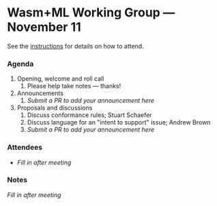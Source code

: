 # Wasm+ML Working Group &mdash; November 11

See the [instructions](../README.md) for details on how to attend.

### Agenda

1. Opening, welcome and roll call
    1. Please help take notes &mdash; thanks!
1. Announcements
    1. _Submit a PR to add your announcement here_
1. Proposals and discussions
    1. Discuss conformance rules; Stuart Schaefer
    1. Discuss language for an "intent to support" issue; Andrew Brown
    1. _Submit a PR to add your announcement here_

### Attendees

- _Fill in after meeting_

### Notes

_Fill in after meeting_
